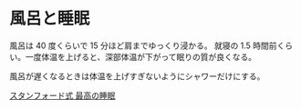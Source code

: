 # 風呂と睡眠

風呂は 40 度くらいで 15 分ほど肩までゆっくり浸かる。
就寝の 1.5 時間前くらい。一度体温を上げると、深部体温が下がって眠りの質が良くなる。

風呂が遅くなるときは体温を上げすぎないようにシャワーだけにする。

[スタンフォード式 最高の睡眠](https://www.amazon.co.jp/dp/B06XC5BZ4Q/ref=cm_sw_r_tw_dp_SR6CB2RYB7K5HTRTYVKX)
